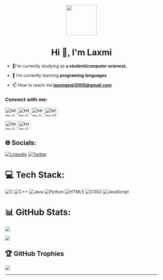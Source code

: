 <div id="header" align="center">
  <img src="https://media.giphy.com/media/du3J3cXyzhj75IOgvA/giphy.gif" width="100"/>
</div>


</div>
<img src="https://komarev.com/ghpvc/?username=LaxmiGanji&style=flat-square&color=blue" alt=""/>
<h1>
 <h1 align="center">Hi 👋, I'm Laxmi</h1>



- 🏫I'm currently studying as **a student(computer science).**

- 🌱 I’m currently learning **programing languages**

- 📫 How to reach me **laxmiganji2005@gmail.com**


<div>
  <h3 align="left">
    Connect with me:
  </h3>
<p align="left">
<a href="https://codepen.io/https://codepen.io/laxmiganji" 
   target="blank">
  <img align="center" 
       src="https://raw.githubusercontent.com/rahuldkjain/github-profile-readme-generator/master/src/images/icons/Social/codepen.svg" alt="https://codepen.io/laxmiganji" 
       height="30" 
       width="40" />
  </a>
<a href="https://www.codechef.com/users/https://[www.codechef.com/users/laxmiganji2005](https://www.codechef.com/users/laxmiganji2005)" 
   target="blank">
  <img align="center" src="https://cdn.jsdelivr.net/npm/simple-icons@3.1.0/icons/codechef.svg" 
       alt="https://www.codechef.com/users/laxmiganji2005" 
       height="30" 
       width="40" />
  </a>
<a href="https://www.hackerrank.com/https://www.hackerrank.com/laxmiganji2005" 
   target="blank">
  <img align="center" src="https://raw.githubusercontent.com/rahuldkjain/github-profile-readme-generator/master/src/images/icons/Social/hackerrank.svg"            alt="https://www.hackerrank.com/laxmiganji2005" 
   height="30" 
   width="40" />
  </a>
<a href="https://www.leetcode.com/https://leetcode.com/laxmiganji2005/" 
   target="blank">
  <img align="center" 
       src="https://raw.githubusercontent.com/rahuldkjain/github-profile-readme-generator/master/src/images/icons/Social/leet-code.svg"
       alt="https://leetcode.com/laxmiganji2005/" 
       height="30" 
       width="40" />
  </a>
  
<a href="https://www.hackerearth.com/https://www.hackerearth.com/@laxmiganji2005" 
   target="blank">
  <img align="center" src="https://raw.githubusercontent.com/rahuldkjain/github-profile-readme-generator/master/src/images/icons/Social/hackerearth.svg"
       alt="https://www.hackerearth.com/@laxmiganji2005" 
       height="30" 
       width="40" />
  </a>
<a href="https://www.topcoder.com/members/https://www.topcoder.com/members/laxmi05" 
   target="blank">
  <img align="center" src="https://raw.githubusercontent.com/rahuldkjain/github-profile-readme-generator/master/src/images/icons/Social/topcoder.svg"
       alt="https://www.topcoder.com/members/laxmi05" 
       height="30" 
       width="40" />
  </a>
</p>
 



## 🌐 Socials:
[![LinkedIn](https://img.shields.io/badge/LinkedIn-%230077B5.svg?logo=linkedin&logoColor=white)](https://linkedin.com/in/https://www.linkedin.com/in/laxmi-ganji-803665245/) [![Twitter](https://img.shields.io/badge/Twitter-%231DA1F2.svg?logo=Twitter&logoColor=white)](https://twitter.com/https://twitter.com/ganji_laxmi) 

# 💻 Tech Stack:
![C](https://img.shields.io/badge/c-%2300599C.svg?style=for-the-badge&logo=c&logoColor=white) ![C++](https://img.shields.io/badge/c++-%2300599C.svg?style=for-the-badge&logo=c%2B%2B&logoColor=white) ![Java](https://img.shields.io/badge/java-%23ED8B00.svg?style=for-the-badge&logo=java&logoColor=white) ![Python](https://img.shields.io/badge/python-3670A0?style=for-the-badge&logo=python&logoColor=ffdd54)
![HTML5](https://img.shields.io/badge/html5-%23E34F26.svg?style=for-the-badge&logo=html5&logoColor=white) ![CSS3](https://img.shields.io/badge/css3-%231572B6.svg?style=for-the-badge&logo=css3&logoColor=white) ![JavaScript](https://img.shields.io/badge/javascript-%23323330.svg?style=for-the-badge&logo=javascript&logoColor=%23F7DF1E)
# 📊 GitHub Stats:
![](https://github-readme-stats.vercel.app/api?username=LaxmiGanji&theme=dark&hide_border=false&include_all_commits=true&count_private=true)<br/>

![](https://github-readme-stats.vercel.app/api/top-langs/?username=LaxmiGanji&theme=dark&hide_border=false&include_all_commits=true&count_private=true&layout=compact)



## 🏆 GitHub Trophies
![](https://github-profile-trophy.vercel.app/?username=LaxmiGanji&theme=radical&no-frame=false&no-bg=false&margin-w=4)




---


